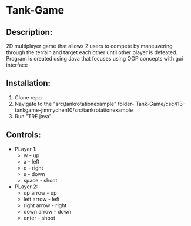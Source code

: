 # Tank-Game

## Description:
2D multiplayer game that allows 2 users to compete by
maneuvering through the terrain and target each other until other player is
defeated. Program is created using Java that focuses using OOP concepts with gui interface

## Installation:
1. Clone repo
2. Navigate to the "src\tankrotationexample" folder-  Tank-Game/csc413-tankgame-jimmychen10/src\tankrotationexample
3. Run "TRE.java"

## Controls:

* PLayer 1:
  * w - up
  * a - left
  * d - right
  * s - down
  * space - shoot
* PLayer 2:
  * up arrow - up
  * left arrow - left
  * right arrow - right
  * down arrow - down
  * enter - shoot
